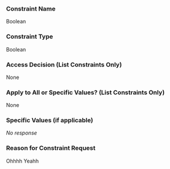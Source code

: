 ### Constraint Name

Boolean

### Constraint Type

Boolean

### Access Decision (List Constraints Only)

None

### Apply to All or Specific Values? (List Constraints Only)

None

### Specific Values (if applicable)

_No response_

### Reason for Constraint Request

Ohhhh Yeahh
